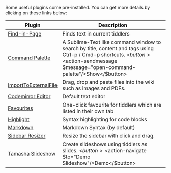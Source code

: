 Some useful plugins come pre-installed. You can get more details by clicking on these links below:

|Plugin|Description|
|------|-----------|
|[Find-in-Page](https://tiddlywiki-find-in-page-plugin.tiddlyhost.com/)|Finds text in current tiddlers |
|[Command Palette](https://souk21.github.io/TW-commandpalette/)| A Sublime-Text like command window to search by title, content and tags using Ctrl-p / Cmd-p shortcuts. <$button><$action-sendmessage $message="open-command-palette"/>Show</$button>|
|[ImportToExternalFile](https://saqimtiaz.github.io/sq-tw/temp/import-to-external-file.html)|Drag, drop and paste files into the wiki such as images and PDFs. |
|[Codemirror Editor](https://tiddlywiki.com/plugins/tiddlywiki/codemirror/)|Default text editor|
|[Favourites](https://kookma.github.io/TW-Favorites/)|One-click favourite for tiddlers which are listed in their own tab|
|[Highlight](http://bolila.tiddlyspot.com/)|Syntax highlighting for code blocks|
|[Markdown](https://github.com/Jermolene/TiddlyWiki5/tree/master/plugins/tiddlywiki/markdown)|Markdown Syntax (by default)|
|[Sidebar Resizer](https://gk0wk.github.io/TiddlySeq/#Resizable%20Sidebar)|Resize the sidebar with click and drag.|
|[Tamasha Slideshow](https://kookma.github.io/TW-Tamasha/)|Create slideshows using tiddlers as slides. <$button><$action-navigate $to="Demo Slideshow"/>Demo</$button>|

